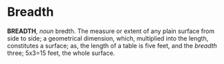 # Breadth

**BREADTH**, _noun_ bredth. The measure or extent of any plain surface from side to side; a geometrical dimension, which, multiplied into the length, constitutes a surface; as, the length of a table is five feet, and the _breadth_ three; 5x3=15 feet, the whole surface.